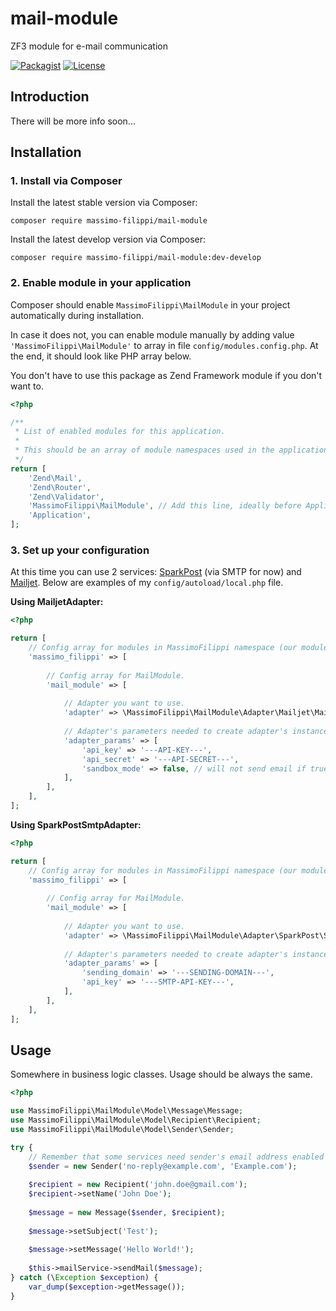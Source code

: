 # mail-module

ZF3 module for e-mail communication

[![Packagist](https://img.shields.io/packagist/v/massimo-filippi/mail-module.svg)](https://packagist.org/packages/massimo-filippi/mail-module)
[![License](http://img.shields.io/:license-mit-blue.svg)](http://doge.mit-license.org)

## Introduction

There will be more info soon...

## Installation

### 1. Install via Composer

Install the latest stable version via Composer:

```
composer require massimo-filippi/mail-module
```

Install the latest develop version via Composer:

```
composer require massimo-filippi/mail-module:dev-develop
```

### 2. Enable module in your application

Composer should enable `MassimoFilippi\MailModule` in your project automatically during installation. 

In case it does not, you can enable module manually by adding value `'MassimoFilippi\MailModule'` to array in file `config/modules.config.php`. At the end, it should look like PHP array below.

You don't have to use this package as Zend Framework module if you don't want to.

```php
<?php

/**
 * List of enabled modules for this application.
 *
 * This should be an array of module namespaces used in the application.
 */
return [
    'Zend\Mail',
    'Zend\Router',
    'Zend\Validator',
    'MassimoFilippi\MailModule', // Add this line, ideally before Application module.
    'Application',
];
```

### 3. Set up your configuration

At this time you can use 2 services: [SparkPost](https://www.sparkpost.com/) (via SMTP for now) and [Mailjet](https://www.mailjet.com/). Below are examples of my `config/autoload/local.php` file.

**Using MailjetAdapter:**

```php
<?php

return [
    // Config array for modules in MassimoFilippi namespace (our modules).
    'massimo_filippi' => [
        
        // Config array for MailModule.
        'mail_module' => [
            
            // Adapter you want to use.
            'adapter' => \MassimoFilippi\MailModule\Adapter\Mailjet\MailjetAdapter::class,
            
            // Adapter's parameters needed to create adapter's instance (e.g., api key or password).
            'adapter_params' => [
                'api_key' => '---API-KEY---',
                'api_secret' => '---API-SECRET---',
                'sandbox_mode' => false, // will not send email if true, but API will response
            ],
        ],
    ],
];
```

**Using SparkPostSmtpAdapter:**

```php
<?php

return [
    // Config array for modules in MassimoFilippi namespace (our modules).
    'massimo_filippi' => [
        
        // Config array for MailModule.
        'mail_module' => [
            
            // Adapter you want to use.
            'adapter' => \MassimoFilippi\MailModule\Adapter\SparkPost\SparkPostSmtpAdapter::class,
            
            // Adapter's parameters needed to create adapter's instance (e.g., api key or password).
            'adapter_params' => [
                'sending_domain' => '---SENDING-DOMAIN---',
                'api_key' => '---SMTP-API-KEY---',
            ],
        ],
    ],
];
```

## Usage

Somewhere in business logic classes. Usage should be always the same.

```php
<?php 

use MassimoFilippi\MailModule\Model\Message\Message;
use MassimoFilippi\MailModule\Model\Recipient\Recipient;
use MassimoFilippi\MailModule\Model\Sender\Sender;

try {   
    // Remember that some services need sender's email address enabled first!
    $sender = new Sender('no-reply@example.com', 'Example.com');
     
    $recipient = new Recipient('john.doe@gmail.com');
    $recipient->setName('John Doe');
     
    $message = new Message($sender, $recipient);
     
    $message->setSubject('Test');
     
    $message->setMessage('Hello World!');
     
    $this->mailService->sendMail($message);
} catch (\Exception $exception) {
    var_dump($exception->getMessage());
}
```
